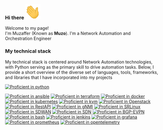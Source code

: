 ### Hi there  ![alt text](pics/waving_hand.gif)

<p>Welcome to my page! </br> I'm Muzaffer (Known as <b>Muzo</b>). I'm a Network Automation and Orchestration Engineer</p>

<h3>My technical stack</h3>

My technical stack is centered around Network Automation technologies, with Python serving as the primary skill to drive automation tasks. Below, I provide a short overview of the diverse set of languages, tools, frameworks, and libraries that I have incorporated into my projects


                                                         
[![Proficient in python](https://badgen.net/badge/Proficient%20in/Python?color=blue&labelColor=yellow&style=plastic)](https://badgen.net/)


[![Proficient in ansible](https://badgen.net/badge/Proficient%20in/Ansible?color=blue&style=plastic)](https://badgen.net/)
[![Proficient in terraform](https://badgen.net/badge/Proficient%20in/Terraform?color=blue&style=plastic)](https://badgen.net/)
[![Proficient in docker](https://badgen.net/badge/Proficient%20in/Docker?color=blue&style=plastic)](https://badgen.net/)
[![Proficient in kubernetes](https://badgen.net/badge/Proficient%20in/Kubernetes?color=blue&style=plastic)](https://badgen.net/)
[![Proficient in kvm](https://badgen.net/badge/Proficient%20in/KVM?color=blue&style=plastic)](https://badgen.net/)
[![Proficient in Openstack](https://badgen.net/badge/Proficient%20in/Openstack?color=blue&style=plastic)](https://badgen.net/)
[![Proficient in RestAPI](https://badgen.net/badge/Proficient%20in/RestAPI?color=blue&style=plastic)](https://badgen.net/)
[![Proficient in gNMI](https://badgen.net/badge/Proficient%20in/gNMI?color=blue&style=plastic)](https://badgen.net/)
[![Proficient in SRLinux](https://badgen.net/badge/Proficient%20in/SRLinux?color=blue&style=plastic)](https://badgen.net/)
[![Proficient in SDWAN](https://badgen.net/badge/Proficient%20in/SD-WAN?color=blue&style=plastic)](https://badgen.net/)
[![Proficient in SDN](https://badgen.net/badge/Proficient%20in/SDN?color=blue&style=plastic)](https://badgen.net/)
[![Proficient in BGP-EVPN](https://badgen.net/badge/Proficient%20in/Bgp-Evpn?color=blue&style=plastic)](https://badgen.net/)
[![Proficient in bash](https://badgen.net/badge/Proficient%20in/Bash?color=blue&style=plastic)](https://badgen.net/)
[![Proficient in jenkins](https://badgen.net/badge/Proficient%20in/Jenkins?color=blue&style=plastic)](https://badgen.net/)
[![Proficient in grafana](https://badgen.net/badge/Proficient%20in/Grafana?color=blue&style=plastic)](https://badgen.net/)
[![Proficient in prometheus](https://badgen.net/badge/Proficient%20in/Prometheus?color=blue&style=plastic)](https://badgen.net/)
[![Proficient in opentelemetry](https://badgen.net/badge/Proficient%20in/OpenTelemetry?color=blue&style=plastic)](https://badgen.net/)









